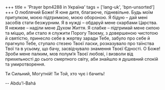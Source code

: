 +++
title = 'Prayer bpn4288 in Україна'
tags = ['lang-uk', 'bpn-unsorted']
+++
О люблячий Боже! Я юне дитя, благаюче, підневільне. Будь моїм притулком, моєю підтримкою, моєю обороною. Я бідую – дай мені засобів стати безжурним. Я в нужді – обдаруй мене скарбами Царства. Я неживе – наділи мене Духом Життя. Я слабке – підтримай мене силою та міццю, аби стало я служити Порогу Твоєму, з довершеною чистотою й святістю, принесло себе в жертву заради Тебе, забуло про себе й прагнуло Тебе, ступало стезею Твоєї ласки, розказувало про таїнства Твої та в усьому, що бачу, засвідчувало знамення Твоєї Єдності. О Боже! Зроби мене палким, мов полум’я Твоєї любові, і визволи від прихильності до сього смертного світу, аби знайшло я душевний спокій та умиротворення.

Ти Сильний, Могутній! Ти Той, хто чує і бачить!

-- Abdu'l-Bahá
